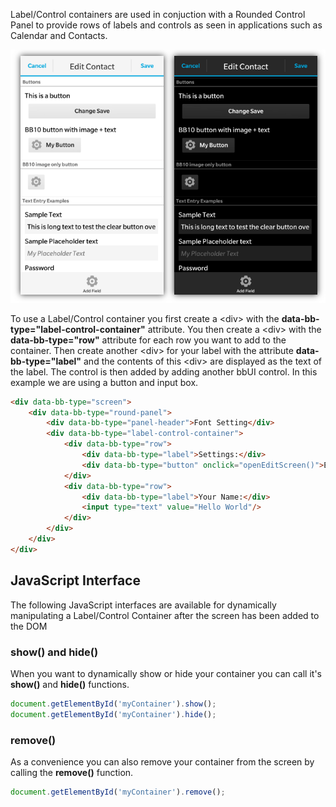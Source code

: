 Label/Control containers are used in conjuction with a Rounded Control Panel to provide rows of labels and controls as seen in applications such as Calendar and Contacts.

![Label/Control](images/screenshots/labelControlRowBB10.png) 

To use a Label/Control container you first create a &lt;div&gt; with the **data-bb-type="label-control-container"** attribute. You then create a &lt;div&gt; with the **data-bb-type="row"** attribute for each row you want to add to the container.  Then create another &lt;div&gt; for your label with the attribute **data-bb-type="label"** and the contents of this &lt;div&gt; are displayed as the text of the label. The control is then added by adding another bbUI control.  In this example we are using a button and input box.  
```html
<div data-bb-type="screen">
    <div data-bb-type="round-panel"> 
        <div data-bb-type="panel-header">Font Setting</div>
        <div data-bb-type="label-control-container">
            <div data-bb-type="row">
                <div data-bb-type="label">Settings:</div>
                <div data-bb-type="button" onclick="openEditScreen()">Edit</div>
            </div>
            <div data-bb-type="row">
                <div data-bb-type="label">Your Name:</div>
                <input type="text" value="Hello World"/>
            </div>
        </div>
    </div>
</div>
```

## JavaScript Interface

The following JavaScript interfaces are available for dynamically manipulating a Label/Control Container after the screen has been added to the DOM

### show() and hide()

When you want to dynamically show or hide your container you can call it&apos;s **show()** and **hide()** functions.

```javascript
document.getElementById('myContainer').show();
document.getElementById('myContainer').hide();
```

### remove()

As a convenience you can also remove your container from the screen by calling the **remove()** function.

```javascript
document.getElementById('myContainer').remove();
```